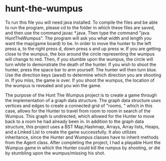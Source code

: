 # hunt-the-wumpus
To run this file you will need java installed. To compile the files and be able to run the program, please cd to the folder in which these files are saved, and then use the command javac *.java. Then type the command "java HuntTheWumpus". The program will ask you what width and length you want the map(game board) to be. In order to move the hunter to the left press a, to the right press d, down press s and up press w. If you are getting close to the wumpus, the box around the circle representing the wumpus will change to red. Then, if you stumble upon the wumpus, the circle will turn white to demonstrate the death of the hunter. If you wish to shoot the hunter, press the space bar to arm yourself. The hunter will then turn blue. Use the direction keys (awsd) to determine which direction you are shooting in. If you miss, the game is over. If you shoot the wumpus, the location of the wumpus is revealed and you win the game. 

The purpose of the Hunt The Wumpus project is to create a game through the implementation of a graph data structure. 
The graph data structure uses vertices and edges to create a connected grid of "rooms, "
which in this case, allows for the Hunter to travel from room to room in search of the Wumpus. This graph is undirected, 
which allowed for the Hunter to move back to a room he had already been in. In addition to the graph data structure, 
this project uses a BST Map,Hashmap, Arrays, Array lists, Heaps, and a Linked List to create the game successfully. 
It also utilizes inheritance, since the Hunter and Wumpus classes have to inherit methods from the Agent class. 
After completing the project, I had a playable Hunt the Wumpus game in which the Hunter could kill the rumpus by shooting, 
or die by stumbling upon the wumpus/missing his shot. 
